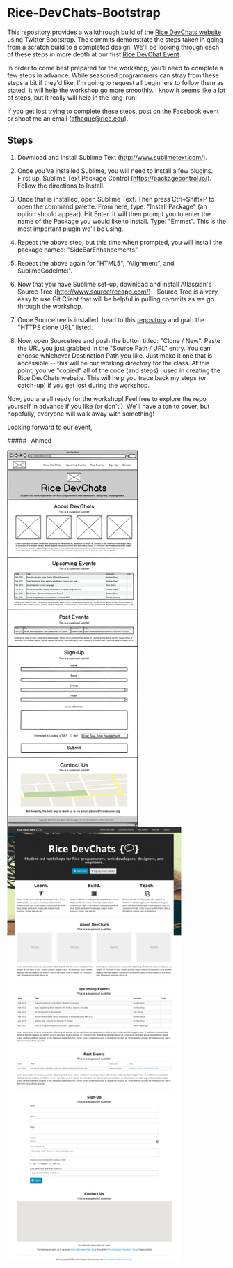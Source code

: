 # Rice-DevChats-Bootstrap
This repository provides a walkthrough  build of the [Rice DevChats website][DevChats Site] using Twitter Bootstrap. The commits demonstrate the steps taken in going from a scratch build to a completed design.  We'll be looking through each of these steps in more depth at our first [Rice DevChat Event][Facebook].

In order to come best prepared for the workshop, you'll need to complete a few steps in advance. While seasoned programmers can stray from these steps a bit if they'd like, I'm going to request all beginners to follow them as stated. It will help the workshop go more smoothly. I know it seems like a lot of steps, but it really will help in the long-run!

If you get lost trying to complete these steps, post on the Facebook event or shoot me an email (afhaque@rice.edu).

## Steps
1. Download and install Sublime Text (http://www.sublimetext.com/).

2. Once you've installed Sublime, you will need to install a few plugins. First up, Sublime Text Package Control (https://packagecontrol.io/). Follow the directions to Install. 

3. Once that is installed, open Sublime Text. Then press Ctrl+Shift+P to open the command palette. From here, type: "Install Package" (an option should appear). Hit Enter. It will then prompt you to enter the name of the Package you would like to install. Type: "Emmet". This is the most important plugin we'll be using. 
 
4. Repeat the above step, but this time when prompted, you will install the package named: "SideBarEnhancements".

5. Repeat the above again for "HTML5", "Alignment", and SublimeCodeIntel". 

6. Now that you have Sublime set-up, download and install Atlassian's Source Tree (http://www.sourcetreeapp.com/) - Source Tree is a very easy to use Git Client that will be helpful in pulling commits as we go through the workshop.

7. Once Sourcetree is installed, head to this [repository][repo] and grab the "HTTPS clone URL" listed. 

8. Now, open Sourcetree and push the button titled: "Clone / New". Paste the URL you just grabbed in the "Source Path / URL" entry. You can choose whichever Destination Path you like. Just make it one that is accessible -- this will be our working directory for the class.  At this point, you've "copied" all of the code (and steps) I used in creating the Rice DevChats website. This will help you trace back my steps (or catch-up) if you get lost during the workshop.

Now, you are all ready for the workshop! Feel free to explore the repo yourself in advance if you like (or don't!). We'll have a ton to cover, but hopefully, everyone will walk away with something!

Looking forward to our event,

#####- Ahmed 

<a href="https://github.com/afhaque/Rice-DevChats-Bootstrap/blob/master/sketches/RiceDevChat-Sketch.png"><img src="https://github.com/afhaque/Rice-DevChats-Bootstrap/blob/master/sketches/RiceDevChat-Sketch.png" width="300px" align="left"></a>

<a href="https://github.com/afhaque/Rice-DevChats-Bootstrap/blob/master/sketches/devchatssite.png"><img src="https://github.com/afhaque/Rice-DevChats-Bootstrap/blob/master/sketches/devchatssite.png" width="400px"></a>

[DevChats Site]:http://www.ricedevchats.org
[Facebook]:https://www.facebook.com/events/1603081809913353/
[repo]:https://github.com/afhaque/Rice-DevChats-Bootstrap

